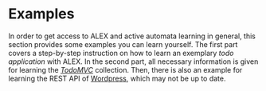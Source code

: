 # Examples

In order to get access to ALEX and active automata learning in general, this section provides some examples you can learn yourself.
The first part covers a step-by-step instruction on how to learn an exemplary *todo application* with ALEX.
In the second part, all necessary information is given for learning the *[TodoMVC][todomvc]* collection. 
Then, there is also an example for learning the REST API of [Wordpress][wordpress], which may not be up to date.

[todomvc]: http://todomvc.com/
[wordpress]: https://wordpress.org/